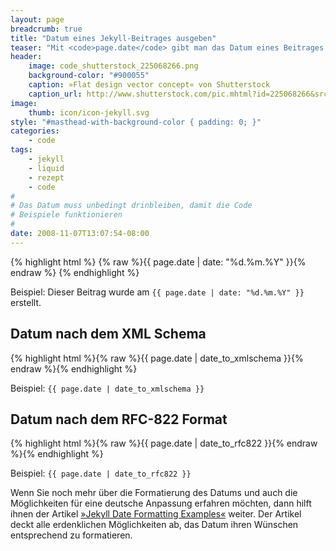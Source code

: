 ```yaml
---
layout: page
breadcrumb: true
title: "Datum eines Jekyll-Beitrages ausgeben"
teaser: "Mit <code>page.date</code> gibt man das Datum eines Beitrages aus. Über Filter überschreibt man die voreingestellte Ausgabe Tag-Monat-Jahr des Datums."
header:
    image: code_shutterstock_225068266.png
    background-color: "#900055"
    caption: »Flat design vector concept« von Shutterstock
    caption_url: http://www.shutterstock.com/pic.mhtml?id=225068266&src=id
image:
    thumb: icon/icon-jekyll.svg
style: "#masthead-with-background-color { padding: 0; }"
categories:
    - code
tags:
    - jekyll
    - liquid
    - rezept
    - code
#
# Das Datum muss unbedingt drinbleiben, damit die Code
# Beispiele funktionieren
#
date: 2008-11-07T13:07:54-08:00
---
```

{% highlight html %}
{% raw %}{{ page.date | date: "%d.%m.%Y" }}{% endraw %}
{% endhighlight %}

Beispiel: Dieser Beitrag wurde am `{{ page.date | date: "%d.%m.%Y" }}` erstellt.



## Datum nach dem XML Schema 

{% highlight html %}{% raw %}{{ page.date | date_to_xmlschema }}{% endraw %}{% endhighlight %}


Beispiel: `{{ page.date | date_to_xmlschema }}`



## Datum nach dem RFC-822 Format

{% highlight html %}{% raw %}{{ page.date | date_to_rfc822 }}{% endraw %}{% endhighlight %}

Beispiel: `{{ page.date | date_to_rfc822 }}`



Wenn Sie noch mehr über die Formatierung des Datums und auch die Möglichkeiten für eine deutsche Anpassung erfahren möchten, dann hilft ihnen der Artikel [»Jekyll Date Formatting Examples«](http://alanwsmith.com/jekyll-liquid-date-formatting-examples) weiter. Der Artikel deckt alle erdenklichen Möglichkeiten ab, das Datum ihren Wünschen entsprechend zu formatieren.
